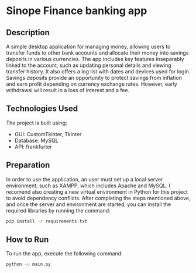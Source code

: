 # Sinope Finance banking app

## Description
A simple desktop application for managing money, allowing users to transfer funds to other bank accounts and allocate their money into savings deposits in various currencies. 
The app includes key features inseparably linked to the account, such as updating personal details and viewing transfer history. 
It also offers a log list with dates and devices used for login.
Savings deposits provide an opportunity to protect savings from inflation and earn profit depending on currency exchange rates. However, early withdrawal will result in a loss of interest and a fee.

## Technologies Used
The project is built using:
- GUI: CustomTkinter, Tkinter
- Database: MySQL
- API: frankfurter

## Preparation
In order to use the application, an user must set up a local server environment, such as XAMPP, which includes Apache and MySQL. I recomend also creating a new virtual environment in Python for this project to avoid dependency conflicts.
After completing the steps mentioned above, and once the server and environment are started, you can install the required libraries by running the command:
```bash
pip install -r requirements.txt
```
## How to Run
To run the app, execute the following command:
```bash
python -u main.py
```
